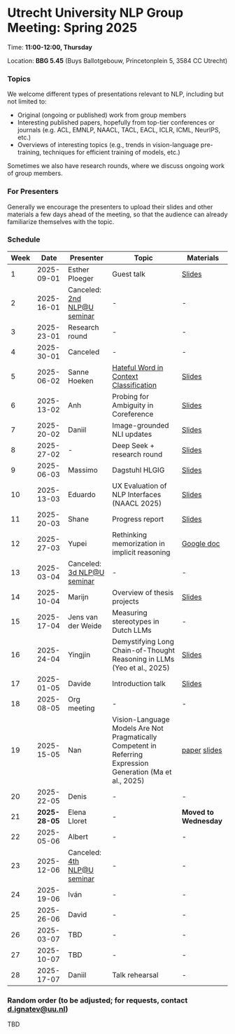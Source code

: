 # Utrecht University NLP Group Meeting: Spring 2025

Time: **11:00-12:00, Thursday**

Location: **BBG 5.45** (Buys Ballotgebouw, Princetonplein 5, 3584 CC Utrecht)

### Topics

We welcome different types of presentations relevant to NLP, including but not limited to:
- Original (ongoing or published) work from group members
- Interesting published papers, hopefully from top-tier conferences or journals
  (e.g. ACL, EMNLP, NAACL, TACL, EACL, ICLR, ICML, NeurIPS, etc.)
- Overviews of interesting topics
  (e.g., trends in vision-language pre-training, techniques for efficient training of models, etc.)

Sometimes we also have research rounds, where we discuss ongoing work of group members.

### For Presenters

Generally we encourage the presenters to upload their slides and other materials
a few days ahead of the meeting,
so that the audience can already familiarize themselves with the topic.

### Schedule

| Week | Date | Presenter | Topic | Materials |
| ---- | ----- | --------- | --------- | --------- |
|1 | 2025-09-01 | Esther Ploeger | Guest talk | [Slides](https://github.com/cs-nlp-uu/uunlp-group-meeting/blob/main/Spring_2025/week_1/beyond_posthoc_typological_diversity_in_nlp.pdf) |
|2 | 2025-16-01 | Canceled: [2nd NLP@U seminar](https://www.uu.nl/en/events/nlpu-period-2-meeting) | - | - |
|3 | 2025-23-01 | Research round | - | - |
|4 | 2025-30-01 | Canceled | - | - |
|5 | 2025-06-02 | Sanne Hoeken | [Hateful Word in Context Classification](https://aclanthology.org/2024.emnlp-main.10.pdf) | [Slides](https://github.com/cs-nlp-uu/uunlp-group-meeting/blob/main/Spring_2025/week_5/UU_presentation_jan2025.pdf) |
|6 | 2025-13-02 | Anh | Probing for Ambiguity in Coreference | [Slides](https://github.com/cs-nlp-uu/uunlp-group-meeting/blob/main/Spring_2025/week_5/NLP-gr-13.02.pdf)|
|7 | 2025-20-02 | Daniil | Image-grounded NLI updates | [Slides](https://github.com/cs-nlp-uu/uunlp-group-meeting/blob/main/Spring_2025/week_7/NLI_presentation.pdf) |
|8 | 2025-27-02 | - | Deep Seek + research round | [Slides](https://github.com/cs-nlp-uu/uunlp-group-meeting/blob/main/Spring_2025/week_8/DSpres.pdf) |
|9 | 2025-06-03 | Massimo | Dagstuhl HLGIG | [Slides](https://github.com/cs-nlp-uu/uunlp-group-meeting/blob/main/Spring_2025/week_9/2024%20-Dagstuhl-HILGIG-Summary.pdf) |
|10 | 2025-13-03 | Eduardo | UX Evaluation of NLP Interfaces (NAACL 2025) | [Slides](https://github.com/cs-nlp-uu/uunlp-group-meeting/blob/main/Spring_2025/week_10/Lessons_from_a_User_Experience_Evaluation_of_NLP_Interfaces__slides_.pdf) |
|11 | 2025-20-03 | Shane | Progress report | [Slides](https://github.com/cs-nlp-uu/uunlp-group-meeting/blob/main/Spring_2025/week_11/march2025project.pdf) |
|12 | 2025-27-03 | Yupei | Rethinking memorization in implicit reasoning | [Google doc](https://docs.google.com/document/d/1JBCNvZqToMeLBi3lqrSjCRpJ_Ef3wG0gKu9I_JRlMPw/edit?usp=sharing) |
|13 | 2025-03-04 | Canceled: [3d NLP@U seminar](https://www.uu.nl/en/events/nlpu-period-3-meeting) | - | - |
|14 | 2025-10-04 | Marijn | Overview of thesis projects | [Slides](week_14/MS_overview_thesis_projects.pdf) |
|15 | 2025-17-04 | Jens van der Weide | Measuring stereotypes in Dutch LLMs | - |
|16 | 2025-24-04 | Yingjin | Demystifying Long Chain-of-Thought Reasoning in LLMs (Yeo et al., 2025) | [Slides](https://drive.google.com/file/d/12C62qDeow3yCWi5BRbQUEVuf_5EQQgTS/view?usp=sharing) |
|17 | 2025-01-05 | Davide | Introduction talk | [Slides](week_17/MAIA_BenchmarkingVLMs_NLPMeeting.pdf) |
|18 | 2025-08-05 | Org meeting | - | - |
|19 | 2025-15-05 | Nan | Vision-Language Models Are Not Pragmatically Competent in Referring Expression Generation (Ma et al., 2025) | [paper](https://arxiv.org/abs/2504.16060) [slides](https://drive.google.com/file/d/1Z6F5sgw8N8cs0ExF8tab4XZJbva18UI4/view?usp=sharing) |
|20 | 2025-22-05 | Denis | - | - |
|21 | **2025-28-05** | Elena Lloret | - | **Moved to Wednesday** |
|22 | 2025-05-06 | Albert | - | - |
|23 | 2025-12-06 | Canceled: [4th NLP@U seminar](https://www.uu.nl/en/events/nlpu-period-4-meeting) | - | - |
|24 | 2025-19-06 | Iván | - | - |
|25 | 2025-26-06 | David | - | - |
|26 | 2025-03-07 | TBD | - | - |
|27 | 2025-10-07 | TBD | - | - |
|28 | 2025-17-07 | Daniil | Talk rehearsal | - |


### Random order (to be adjusted; for requests, contact d.ignatev@uu.nl)
TBD
